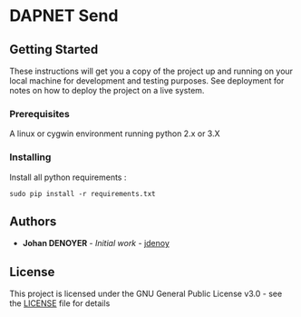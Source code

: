 # DAPNET Send


## Getting Started

These instructions will get you a copy of the project up and running on your local machine for development and testing purposes. See deployment for notes on how to deploy the project on a live system.

### Prerequisites
A linux or cygwin environment running python 2.x or 3.X

### Installing
Install all python requirements :

```
sudo pip install -r requirements.txt
```

## Authors

* **Johan DENOYER** - *Initial work* - [jdenoy](https://github.com/jdenoy)


## License

This project is licensed under the GNU General Public License v3.0 - see the [LICENSE](LICENSE) file for details

